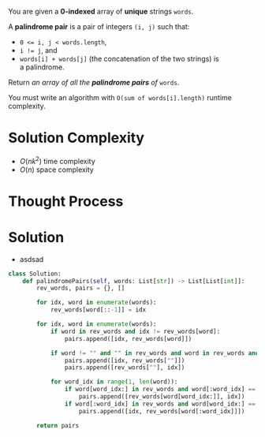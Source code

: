You are given a **0-indexed** array of **unique** strings `words`.

A **palindrome pair** is a pair of integers `(i, j)` such that:

- `0 <= i, j < words.length`,
- `i != j`, and
- `words[i] + words[j]` (the concatenation of the two strings) is a palindrome.

Return _an array of all the **palindrome pairs** of_ `words`.

You must write an algorithm with `O(sum of words[i].length)` runtime complexity.
# Solution Complexity
- $O(nk^2)$ time complexity
- $O(n)$ space complexity
# Thought Process
# Solution
- asdsad
```Python
class Solution:
	def palindromePairs(self, words: List[str]) -> List[List[int]]:
		rev_words, pairs = {}, []

		for idx, word in enumerate(words):
			rev_words[word[::-1]] = idx

		for idx, word in enumerate(words):
			if word in rev_words and idx != rev_words[word]:
				pairs.append([idx, rev_words[word]])

			if word != "" and "" in rev_words and word in rev_words and idx == rev_words[word]:
				pairs.append([idx, rev_words[""]])
				pairs.append([rev_words[""], idx])

			for word_idx in range(1, len(word)):
				if word[word_idx:] in rev_words and word[:word_idx] == "".join(reversed(word[:word_idx])):
					pairs.append([rev_words[word[word_idx:]], idx])
				if word[:word_idx] in rev_words and word[word_idx:] == "".join(reversed(word[word_idx:])):
					pairs.append([idx, rev_words[word[:word_idx]]])

		return pairs
```